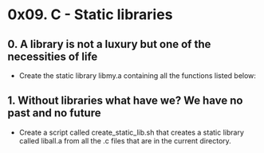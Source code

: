 # 0x09. C - Static libraries

## 0. A library is not a luxury but one of the necessities of life
* Create the static library libmy.a containing all the functions listed below:

## 1. Without libraries what have we? We have no past and no future
* Create a script called create_static_lib.sh that creates a static library called liball.a from all the .c files that are in the current directory.

